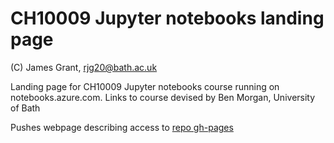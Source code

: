# CH10009 Jupyter notebooks landing page
(C) James Grant, rjg20@bath.ac.uk

Landing page for CH10009 Jupyter notebooks course running on notebooks.azure.com.
Links to course devised by Ben Morgan, University of Bath

Pushes webpage describing access to [repo gh-pages](https://james-grant1.github.io/ch10009_jupyter)
